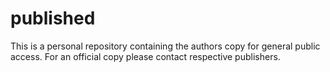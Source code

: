 # published
This is a personal repository containing the authors copy for general public access.
For an official copy please contact respective publishers.

